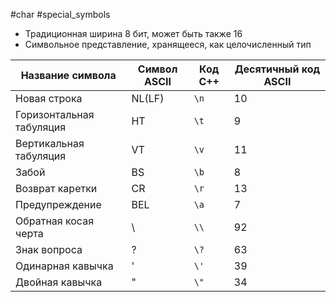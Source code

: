 #char  #special_symbols
- Традиционная ширина 8 бит, может быть также 16
- Символьное представление, хранящееся, как целочисленный тип

| Название символа         | Символ ASCII | Код C++  | Десятичный код ASCII |
| ------------------------ | ------------ | -------- | -------------------- |
| Новая строка             | NL(LF)       | ```\n``` | 10                   |
| Горизонтальная табуляция | HT           | ```\t``` | 9                    |
| Вертикальная табуляция   | VT           | ```\v``` | 11                   |
| Забой                    | BS           | ```\b``` | 8                    |
| Возврат каретки          | CR           | ```\r``` | 13                   |
| Предупреждение           | BEL          | ```\a``` | 7                    |
| Обратная косая черта     | \\           | ```\\``` | 92                   |
| Знак вопроса             | ?            | ```\?``` | 63                   |
| Одинарная кавычка        | '            | ```\'``` | 39                   |
| Двойная кавычка          | "            | ```\"``` | 34                   |
